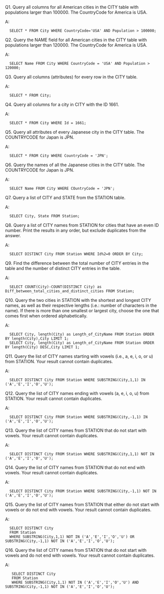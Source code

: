 Q1. Query all columns for all American cities in the CITY table with populations larger than 100000.
The CountryCode for America is USA.

A:
      
      SELECT * FROM City WHERE CountryCode='USA' AND Population > 100000;

Q2. Query the NAME field for all American cities in the CITY table with populations larger than 120000.
The CountryCode for America is USA.

A:
      
      SELECT Name FROM City WHERE CountryCode = 'USA' AND Population > 120000;
      
Q3. Query all columns (attributes) for every row in the CITY table.

A:
      
      SELECT * FROM City;
      
Q4. Query all columns for a city in CITY with the ID 1661.

A:
      
      SELECT * FROM City WHERE Id = 1661;
      
Q5. Query all attributes of every Japanese city in the CITY table. The COUNTRYCODE for Japan is
JPN.

A:
      
      SELECT * FROM City WHERE CountryCode = 'JPN';

Q6. Query the names of all the Japanese cities in the CITY table. The COUNTRYCODE for Japan is
JPN.

A:
      
      SELECT Name FROM City WHERE COuntryCode = 'JPN';
      
Q7. Query a list of CITY and STATE from the STATION table.

A:
      
      SELECT City, State FROM Station;
      
Q8. Query a list of CITY names from STATION for cities that have an even ID number. Print the results
in any order, but exclude duplicates from the answer.

A: 
      
      SELECT DISTINCT City FROM Station WHERE Id%2=0 ORDER BY City;
      
Q9. Find the difference between the total number of CITY entries in the table and the number of
distinct CITY entries in the table.

A:
      
      SELECT COUNT(City)-COUNT(DISTINCT City) as Diff_between_total_cities_and_distinct_cities FROM Station;
      
Q10. Query the two cities in STATION with the shortest and longest CITY names, as well as their
respective lengths (i.e.: number of characters in the name). If there is more than one smallest or
largest city, choose the one that comes first when ordered alphabetically.

A:
      
      SELECT City, length(City) as Length_of_CityName FROM Station ORDER BY length(City),City LIMIT 1;
      SELECT City, length(City) as Length_of_CityName FROM Station ORDER BY length(City) DESC,City LIMIT 1;
      
Q11. Query the list of CITY names starting with vowels (i.e., a, e, i, o, or u) from STATION. Your result
cannot contain duplicates.

A:
      
      SELECT DISTINCT City FROM Station WHERE SUBSTRING(City,1,1) IN ('A','E','I','O','U'); 
      
Q12. Query the list of CITY names ending with vowels (a, e, i, o, u) from STATION. Your result cannot
contain duplicates.

A:
      
      SELECT DISTINCT City FROM Station WHERE SUBSTRING(City,-1,1) IN ('A','E','I','O','U');
      
Q13. Query the list of CITY names from STATION that do not start with vowels. Your result cannot
contain duplicates.

A:
      
      SELECT DISTINCT City FROM Station WHERE SUBSTRING(City,1,1) NOT IN ('A','E','I','O','U'); 
      
Q14. Query the list of CITY names from STATION that do not end with vowels. Your result cannot
contain duplicates.

A:
      
      SELECT DISTINCT City FROM Station WHERE SUBSTRING(City,-1,1) NOT IN ('A','E','I','O','U');
      
Q15. Query the list of CITY names from STATION that either do not start with vowels or do not end
with vowels. Your result cannot contain duplicates.

A:
      
      SELECT DISTINCT City 
      FROM Station 
      WHERE SUBSTRING(City,1,1) NOT IN ('A','E','I','O','U') OR SUBSTRING(City,-1,1) NOT IN ('A','E','I','O','U'); 
      
Q16. Query the list of CITY names from STATION that do not start with vowels and do not end with
vowels. Your result cannot contain duplicates.

A:
       
       SELECT DISTINCT City 
       FROM Station 
       WHERE SUBSTRING(City,1,1) NOT IN ('A','E','I','O','U') AND SUBSTRING(City,-1,1) NOT IN ('A','E','I','O','U');
       

      

      
